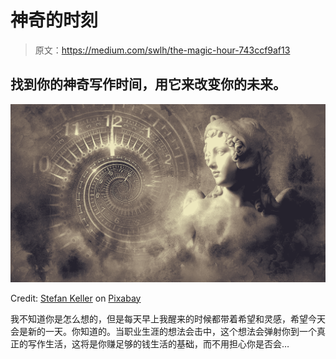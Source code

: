 # 神奇的时刻

> 原文：<https://medium.com/swlh/the-magic-hour-743ccf9af13>

## 找到你的神奇写作时间，用它来改变你的未来。

![](img/f7a6e14c053d4ef0436abcdf8a5e581a.png)

Credit: [Stefan Keller](https://pixabay.com/users/kellepics-4893063/?utm_source=link-attribution&utm_medium=referral&utm_campaign=image&utm_content=2879946) on [Pixabay](https://pixabay.com/?utm_source=link-attribution&utm_medium=referral&utm_campaign=image&utm_content=2879946)

我不知道你是怎么想的，但是每天早上我醒来的时候都带着希望和灵感，希望今天会是新的一天。你知道的。当职业生涯的想法会击中，这个想法会弹射你到一个真正的写作生活，这将是你赚足够的钱生活的基础，而不用担心你是否会…